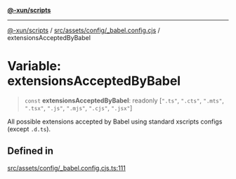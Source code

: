 [**@-xun/scripts**](../../../../../README.md)

***

[@-xun/scripts](../../../../../README.md) / [src/assets/config/\_babel.config.cjs](../README.md) / extensionsAcceptedByBabel

# Variable: extensionsAcceptedByBabel

> `const` **extensionsAcceptedByBabel**: readonly [`".ts"`, `".cts"`, `".mts"`, `".tsx"`, `".js"`, `".mjs"`, `".cjs"`, `".jsx"`]

All possible extensions accepted by Babel using standard xscripts configs
(except `.d.ts`).

## Defined in

[src/assets/config/\_babel.config.cjs.ts:111](https://github.com/Xunnamius/xscripts/blob/12020afea79f1ec674174f8cb4103ac0b46875c5/src/assets/config/_babel.config.cjs.ts#L111)
